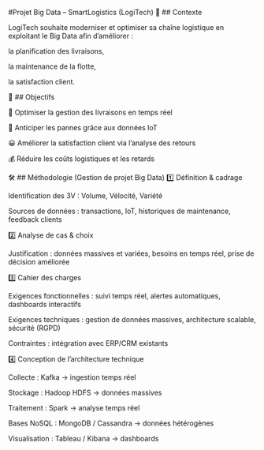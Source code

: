 #Projet Big Data – SmartLogistics (LogiTech)
📌 ## Contexte

LogiTech souhaite moderniser et optimiser sa chaîne logistique en exploitant le Big Data afin d’améliorer :

la planification des livraisons,

la maintenance de la flotte,

la satisfaction client.

🎯 ## Objectifs

🚚 Optimiser la gestion des livraisons en temps réel

🔧 Anticiper les pannes grâce aux données IoT

😀 Améliorer la satisfaction client via l’analyse des retours

💰 Réduire les coûts logistiques et les retards

🛠️ ## Méthodologie (Gestion de projet Big Data)
1️⃣ Définition & cadrage

Identification des 3V : Volume, Vélocité, Variété

Sources de données : transactions, IoT, historiques de maintenance, feedback clients

2️⃣ Analyse de cas & choix

Justification : données massives et variées, besoins en temps réel, prise de décision améliorée

3️⃣ Cahier des charges

Exigences fonctionnelles : suivi temps réel, alertes automatiques, dashboards interactifs

Exigences techniques : gestion de données massives, architecture scalable, sécurité (RGPD)

Contraintes : intégration avec ERP/CRM existants

4️⃣ Conception de l’architecture technique

Collecte : Kafka → ingestion temps réel

Stockage : Hadoop HDFS → données massives

Traitement : Spark → analyse temps réel

Bases NoSQL : MongoDB / Cassandra → données hétérogènes

Visualisation : Tableau / Kibana → dashboards

